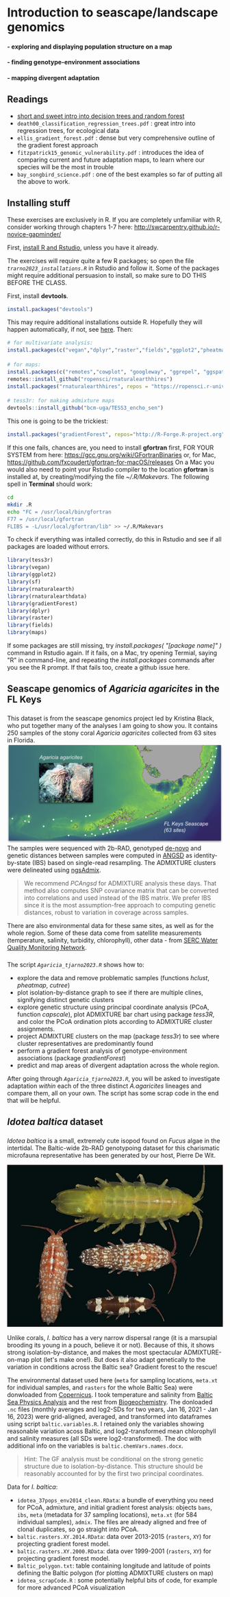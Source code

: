 # Introduction to seascape/landscape genomics
#### - exploring and displaying population structure on a map
#### - finding genotype-environment associations
#### - mapping divergent adaptation
####  

## Readings
- [short and sweet intro into decision trees and random forest](https://towardsdatascience.com/understanding-random-forest-58381e0602d2)
- `death00_classification_regression_trees.pdf` : great intro into regression trees, for ecological data
- `ellis_gradient_forest.pdf` : dense but very comprehensive outline of the gradient forest approach
- `fitzpatrick15_genomic_vulnerability.pdf` : introduces the idea of comparing current and future adaptation maps, to learn where our species will be the most in trouble
- `bay_songbird_science.pdf` : one of the best examples so far of putting all the above to work.

## Installing stuff

These exercises are exclusively in R. If you are completely unfamiliar with R, consider working through chapters 1-7 here: http://swcarpentry.github.io/r-novice-gapminder/

First, [install R and Rstudio](https://rstudio-education.github.io/hopr/starting.html), unless you have it already.

The exercises will require quite a few R packages; so open the file *`trarno2023_installations.R`* in Rstudio and follow it. Some of the packages might require additional persuasion to install, so make sure to DO THIS BEFORE THE CLASS.

First, install **devtools**. 
```R
install.packages("devtools")
```
This may require additional installations outside R. Hopefully they will happen automatically, if not, see [here](https://www.r-project.org/nosvn/pandoc/devtools.html).
Then:
```R
# for multivariate analysis:
install.packages(c("vegan","dplyr","raster","fields","ggplot2","pheatmap"))

# for maps:
install.packages(c("remotes","cowplot", "googleway", "ggrepel", "ggspatial","libwgeom", "sf", "rnaturalearth", "rnaturalearthdata"))
remotes::install_github("ropensci/rnaturalearthhires")
install.packages("rnaturalearthhires", repos = "https://ropensci.r-universe.dev", type = "source")

# tess3r: for making admixture maps
devtools::install_github("bcm-uga/TESS3_encho_sen")
```
This one is going to be the trickiest:
```R
install.packages("gradientForest", repos="http://R-Forge.R-project.org")
```
If this one fails, chances are, you need to install **gfortran** first, FOR YOUR SYSTEM from here:
https://gcc.gnu.org/wiki/GFortranBinaries or, for Mac, https://github.com/fxcoudert/gfortran-for-macOS/releases
On a Mac you would also need to point your Rstudio compiler to the location **gfortran** is installed at, by creating/modifying the file *~/.R/Makevars*. The following spell in **Terminal** should work:
```sh
cd
mkdir .R
echo "FC = /usr/local/bin/gfortran
F77 = /usr/local/gfortran
FLIBS = -L/usr/local/gfortran/lib" >> ~/.R/Makevars
```
To check if everything was intalled correctly, do this in Rstudio and see if all packages are loaded without errors.

```R
library(tess3r)
library(vegan)
library(ggplot2)
library(sf)      
library(rnaturalearth)
library(rnaturalearthdata)
library(gradientForest)
library(dplyr)
library(raster)
library(fields)
library(maps)
```
If some packages are still missing, try *install.packages( "[package name]" )* command in Rstudio again. If it fails, on a Mac, try opening Termial, saying "R" in command-line, and repeating the *install.packages* commands after you see the R prompt. If that fails too, create a github issue here.

## Seascape genomics of *Agaricia agaricites* in the FL Keys
###
This dataset is from the seascape genomics project led by Kristina Black, who put together many of the analyses I am going to show you. It contains 250 samples of the stony coral *Agaricia agaricites* collected from 63 sites in Florida. 
![Keys seascape](FL_seascape_agaricia.png)
The samples were sequenced with 2b-RAD, genotyped [de-novo](https://github.com/z0on/2bRAD_denovo) and genetic distances between samples were computed in [ANGSD](http://www.popgen.dk/angsd/index.php/ANGSD) as identity-by-state (IBS) based on single-read resampling. The ADMIXTURE clusters were delineated using [ngsAdmix](http://www.popgen.dk/software/index.php/NgsAdmix).

>We recommend *PCAngsd* for ADMIXTURE analysis these days. That method also computes SNP covariance matrix that can be converted into correlations and used instead of the IBS matrix. We prefer IBS since it is the most assumption-free approach to computing genetic distances, robust to variation in coverage across samples.

There are also environmental data for these same sites, as well as for the whole region. Some of these data come from satellite measurements (temperature, salinity, turbidity, chlorophyll), other data - from [SERC Water Quality Monitoring Network](http://serc.fiu.edu/wqmnetwork/).
###
The script *`Agaricia_tjarno2023.R`* shows how to:
- explore the data and remove problematic samples (functions *hclust*, *pheatmap*, *cutree*)
- plot isolation-by-distance graph to see if there are multiple clines, signifying distinct genetic clusters
- explore genetic structure using principal coordinate analysis (PCoA, function *capscale*), plot ADMIXTURE bar chart using package *tess3R*, and color the PCoA ordination plots according to ADMIXTURE cluster assignments.
- project ADMIXTURE clusters on the map (package *tess3r*) to see where cluster representatives are predominantly found
- perform a gradient forest analysis of genotype-environment associations (package *gradientForest*)
- predict and map areas of divergent adaptation across the whole region.

After going through *`Agaricia_tjarno2023.R`*, you will be asked to investigate adaptation *within* each of the three distinct *A.agaricites* lineages and compare them, all on your own. The script has some scrap code in the end that will be helpful.

## *Idotea baltica* dataset
###
*Idotea baltica* is a small, extremely cute isopod found on *Fucus* algae in the intertidal. The Baltic-wide 2b-RAD genotypoing dataset for this charismatic microfauna representative has been generated by our host, Pierre De Wit. 

![*Idotea baltica*](isopoda_idotea_balthica_01-10-15_1.jpg)

Unlike corals, *I. baltica* has a very narrow dispersal range (it is a marsupial brooding its young in a pouch, believe it or not). Because of this, it shows strong isolation-by-distance, and makes the most spectacular ADMIXTURE-on-map plot (let's make one!). But does it also adapt genetically to the variation in conditions across the Baltic sea? Gradient forest to the rescue! 

The environmental dataset used here (`meta` for sampling locations, `meta.xt` for individual samples, and `rasters` for the whole Baltic Sea) were donwloaded from [Copernicus](https://data.marine.copernicus.eu/products?q=baltic). I took temperature and salinity from [Baltic Sea Physics Analysis](https://data.marine.copernicus.eu/product/BALTICSEA_ANALYSISFORECAST_PHY_003_006/description) and the rest from [Biogeochemistry](https://data.marine.copernicus.eu/product/BALTICSEA_ANALYSISFORECAST_BGC_003_007/description). The donloaded `.nc` files (monthly averages and log2-SDs for two years, Jan 16, 2021 - Jan 16, 2023) were grid-aligned, averaged, and transformed into dataframes using script `baltic.variables.R`. I retained only the variables showing reasonable variation acoss Baltic, and log2-transformed mean chlorophyll and salinity measures (all SDs were log2-transformed). The doc with additional info on the variables is `baltic.chemVars.names.docx`.

> Hint: The GF analysis must be conditional on the strong genetic structure due to isolation-by-distance. This structure should be reasonably accounted for by the first two principal coordinates.

Data for *I. baltica*:
- `idotea_37pops_env2014_clean.RData`: a bundle of everything you need for PCoA, admixture, and initial gradient forest analysis: objects `bams`, `ibs`, `meta` (metadata for 37 sampling locations),  `meta.xt` (for 584 individual samples), `admix`. The files are already aligned and free of clonal duplicates, so go straight into PCoA.
- `baltic.rasters.XY.2014.RData`: data over 2013-2015 (`rasters`, `XY`) for projecting gradient forest model.
- `baltic.rasters.XY.2000.RData`: data over 1999-2001 (`rasters`, `XY`) for projecting gradient forest model.
- `Baltic_polygon.txt`: table containing longitude and latitude of points defining the Baltic polygon (for plotting ADMIXTURE clusters on map)
- `idotea_scrapCode.R` : some potentially helpful bits of code, for example for more advanced PCoA visualization

